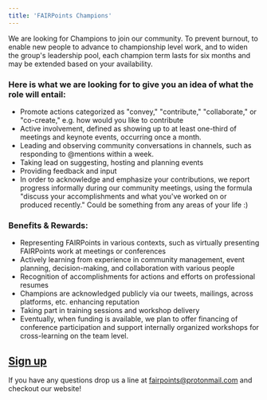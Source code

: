 ```yaml
---
title: 'FAIRPoints Champions'
---
```


We are looking for Champions to join our community. To prevent burnout, to enable new people to advance to championship level work, and to widen the group's leadership pool, each champion term lasts for six months and may be extended based on your availability.


### Here is what we are looking for to give you an idea of what the role will entail:

* Promote actions categorized as "convey," "contribute," "collaborate," or "co-create," e.g. how would you like to contribute 
* Active involvement, defined as showing up to at least one-third of meetings and keynote events, occurring once a month. 
* Leading and observing community conversations in channels, such as responding to @mentions within a week.
* Taking lead on suggesting, hosting and planning events
* Providing feedback and input 
* In order to acknowledge and emphasize your contributions, we report progress informally during our community meetings, using the formula "discuss your accomplishments and what you've worked on or produced recently." Could be something from any areas of your life :) 

### Benefits & Rewards:
* Representing FAIRPoints in various contexts, such as virtually presenting FAIRPoints work at meetings or conferences
* Actively learning from experience in community management, event planning, decision-making, and collaboration with various people
* Recognition of accomplishments for actions and efforts on professional resumes
* Champions are acknowledged publicly via our tweets, mailings, across platforms, etc. enhancing reputation
* Taking part in training sessions and workshop delivery
* Eventually, when funding is available, we plan to offer financing of conference participation and support internally organized workshops for cross-learning on the team level.

## [Sign up](https://docs.google.com/forms/d/e/1FAIpQLSeAdIY_C1MH-6Uked_6DWOjP_DO3wqOwU9eyyHEbfAGHl8ndQ/viewform) 

If you have any questions drop us a line at [fairpoints@protonmail.com](mailto:fairpoints@protonmail.com) and checkout our website!
